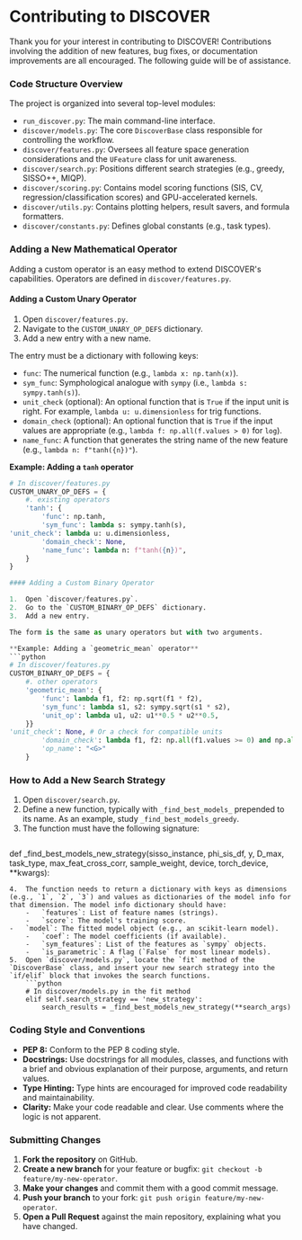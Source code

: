 # Contributing to DISCOVER

Thank you for your interest in contributing to DISCOVER! Contributions involving the addition of new features, bug fixes, or documentation improvements are all encouraged. The following guide will be of assistance.

### Code Structure Overview
The project is organized into several top-level modules:

-   `run_discover.py`: The main command-line interface.
-   `discover/models.py`: The core `DiscoverBase` class responsible for controlling the workflow.
-   `discover/features.py`: Oversees all feature space generation considerations and the `UFeature` class for unit awareness.
-   `discover/search.py`: Positions different search strategies (e.g., greedy, SISSO++, MIQP).
-   `discover/scoring.py`: Contains model scoring functions (SIS, CV, regression/classification scores) and GPU-accelerated kernels.
-   `discover/utils.py`: Contains plotting helpers, result savers, and formula formatters.
-   `discover/constants.py`: Defines global constants (e.g., task types).

### Adding a New Mathematical Operator

Adding a custom operator is an easy method to extend DISCOVER's capabilities. Operators are defined in `discover/features.py`.

#### Adding a Custom Unary Operator

1.  Open `discover/features.py`.
2.  Navigate to the `CUSTOM_UNARY_OP_DEFS` dictionary.
3.  Add a new entry with a new name.

The entry must be a dictionary with following keys:
-   `func`: The numerical function (e.g., `lambda x: np.tanh(x)`).
-   `sym_func`: Symphological analogue with `sympy` (i.e., `lambda s: sympy.tanh(s)`).
-   `unit_check` (optional): An optional function that is `True` if the input unit is right. For example, `lambda u: u.dimensionless` for trig functions.
-   `domain_check` (optional): An optional function that is `True` if the input values are appropriate (e.g., `lambda f: np.all(f.values > 0)` for `log`).
-   `name_func`: A function that generates the string name of the new feature (e.g., `lambda n: f"tanh({n})"`).

**Example: Adding a `tanh` operator**
```python
# In discover/features.py
CUSTOM_UNARY_OP_DEFS = {
    #. existing operators
    'tanh': {
        'func': np.tanh,
        'sym_func': lambda s: sympy.tanh(s),
'unit_check': lambda u: u.dimensionless,
        'domain_check': None,
        'name_func': lambda n: f"tanh({n})",
    }
}

#### Adding a Custom Binary Operator

1.  Open `discover/features.py`.
2.  Go to the `CUSTOM_BINARY_OP_DEFS` dictionary.
3.  Add a new entry.

The form is the same as unary operators but with two arguments.

**Example: Adding a `geometric_mean` operator**
```python
# In discover/features.py
CUSTOM_BINARY_OP_DEFS = {
    #. other operators
    'geometric_mean': {
        'func': lambda f1, f2: np.sqrt(f1 * f2),
        'sym_func': lambda s1, s2: sympy.sqrt(s1 * s2),
        'unit_op': lambda u1, u2: u1**0.5 * u2**0.5,
    }}
'unit_check': None, # Or a check for compatible units
        'domain_check': lambda f1, f2: np.all(f1.values >= 0) and np.all(f2.values >= 0),
        'op_name': "<G>"
    }

```

### How to Add a New Search Strategy

1.  Open `discover/search.py`.
2.  Define a new function, typically with `_find_best_models_` prepended to its name. As an example, study `_find_best_models_greedy`.
3.  The function must have the following signature:
    ```python
def _find_best_models_new_strategy(sisso_instance, phi_sis_df, y, D_max, task_type, max_feat_cross_corr, sample_weight, device, torch_device, **kwargs):
```
4.  The function needs to return a dictionary with keys as dimensions (e.g., `1`, `2`, `3`) and values as dictionaries of the model info for that dimension. The model info dictionary should have:
    -   `features`: List of feature names (strings).
    -   `score`: The model's training score.
-   `model`: The fitted model object (e.g., an scikit-learn model).
    -   `coef`: The model coefficients (if available).
    -   `sym_features`: List of the features as `sympy` objects.
    -   `is_parametric`: A flag (`False` for most linear models).
5.  Open `discover/models.py`, locate the `fit` method of the `DiscoverBase` class, and insert your new search strategy into the `if/elif` block that invokes the search functions.
    ```python
    # In discover/models.py in the fit method
    elif self.search_strategy == 'new_strategy':
        search_results = _find_best_models_new_strategy(**search_args)
```

### Coding Style and Conventions

-   **PEP 8:** Conform to the PEP 8 coding style.
-   **Docstrings:** Use docstrings for all modules, classes, and functions with a brief and obvious explanation of their purpose, arguments, and return values.
-   **Type Hinting:** Type hints are encouraged for improved code readability and maintainability.
-   **Clarity:** Make your code readable and clear. Use comments where the logic is not apparent.

### Submitting Changes

1.  **Fork the repository** on GitHub.
2.  **Create a new branch** for your feature or bugfix: `git checkout -b feature/my-new-operator`.
3.  **Make your changes** and commit them with a good commit message.
4.  **Push your branch** to your fork: `git push origin feature/my-new-operator`.
5.  **Open a Pull Request** against the main repository, explaining what you have changed.
